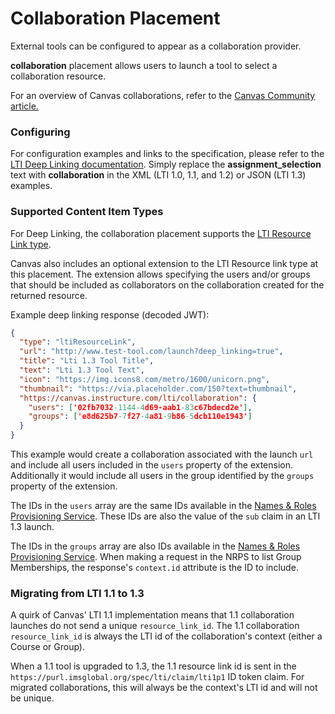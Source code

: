 Collaboration Placement
==============

External tools can be configured to appear as a collaboration provider.

 **collaboration** placement allows users to launch a tool to select a collaboration resource.

 For an overview of Canvas collaborations, refer to the <a href="https://community.canvaslms.com/t5/Canvas-Basics-Guide/What-are-Collaborations/ta-p/61">Canvas Community article.</a>

### Configuring
For configuration examples and links to the specification, please refer to the <a
href="file.content_item.html" target="_blank">LTI
Deep Linking documentation</a>. Simply replace the **assignment_selection** text
with **collaboration** in the XML (LTI 1.0, 1.1, and 1.2) or JSON (LTI 1.3) examples.

### Supported Content Item Types
For Deep Linking, the collaboration placement supports the <a href="https://www.imsglobal.org/spec/lti-dl/v2p0#lti-resource-link">LTI Resource Link type</a>.

Canvas also includes an optional extension to the LTI Resource link type at this placement. The extension allows specifying the users and/or groups that should be
included as collaborators on the collaboration created for the returned resource.

Example deep linking response (decoded JWT):

```json
{
  "type": "ltiResourceLink",
  "url": "http://www.test-tool.com/launch?deep_linking=true",
  "title": "Lti 1.3 Tool Title",
  "text": "Lti 1.3 Tool Text",
  "icon": "https://img.icons8.com/metro/1600/unicorn.png",
  "thumbnail": "https://via.placeholder.com/150?text=thumbnail",
  "https://canvas.instructure.com/lti/collaboration": {
    "users": ['02fb7032-1144-4d69-aab1-83c67bdecd2e'],
    "groups": ['e8d625b7-7f27-4a81-9b86-5dcb110e1943']
  }
}
```

This example would create a collaboration associated with the launch `url` and include all users included in the `users` property of the extension. Additionally it would include all users in the group identified by the `groups` property of the extension.

The IDs in the `users` array are the same IDs available in the <a href="names_and_role.html">Names & Roles Provisioning Service</a>. These IDs are also the value of the `sub` claim in an LTI 1.3 launch.

The IDs in the `groups` array are also IDs available in the <a href="names_and_role.html">Names & Roles Provisioning Service</a>. When making a request in the NRPS to list Group Memberships, the response's `context.id` attribute is the ID to include.

### Migrating from LTI 1.1 to 1.3

A quirk of Canvas' LTI 1.1 implementation means that 1.1 collaboration launches do not send a unique `resource_link_id`. The 1.1 collaboration `resource_link_id` is always the LTI id of the collaboration's context (either a Course or Group).

When a 1.1 tool is upgraded to 1.3, the 1.1 resource link id is sent in the `https://purl.imsglobal.org/spec/lti/claim/lti1p1` ID token claim. For migrated collaborations, this will always be the context's LTI id and will not be unique.
